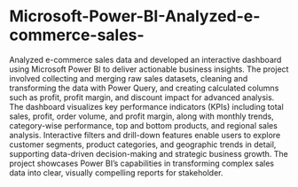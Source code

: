 # Microsoft-Power-BI-Analyzed-e-commerce-sales-
Analyzed e-commerce sales data and developed an interactive dashboard using Microsoft Power BI to deliver actionable business insights. The project involved collecting and merging raw sales datasets, cleaning and transforming the data with Power Query, and creating calculated columns such as profit, profit margin, and discount impact for advanced analysis. The dashboard visualizes key performance indicators (KPIs) including total sales, profit, order volume, and profit margin, along with monthly trends, category-wise performance, top and bottom products, and regional sales analysis. Interactive filters and drill-down features enable users to explore customer segments, product categories, and geographic trends in detail, supporting data-driven decision-making and strategic business growth. The project showcases Power BI’s capabilities in transforming complex sales data into clear, visually compelling reports for stakeholder.
